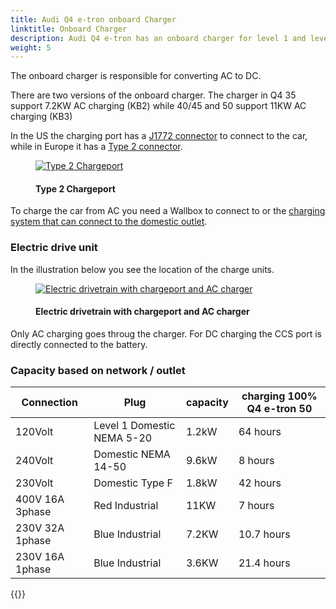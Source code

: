 ```yaml
---
title: Audi Q4 e-tron onboard Charger
linktitle: Onboard Charger
description: Audi Q4 e-tron has an onboard charger for level 1 and level 2 charging.
weight: 5
---
```

<!-- markdownlint-disable MD033 -->

The onboard charger is responsible for converting AC to DC.

There are two versions of the onboard charger. The charger in Q4 35 support 7.2KW AC charging (KB2) while 40/45 and 50 support 11KW AC charging (KB3)

In the US the charging port has a [J1772 connector](https://en.wikipedia.org/wiki/SAE_J1772) to connect to the car, while in Europe it has a [Type 2 connector](https://en.wikipedia.org/wiki/Type_2_connector).

<figure>
    <a href="https://media.electrichasgoneaudi.net/multimedia/models/q4-e-tron/technology/onboardcharger/chargeport_right.jpg">
        <img src="https://media.electrichasgoneaudi.net/multimedia/models/q4-e-tron/technology/onboardcharger/chargeport_rights.jpg" alt="Type 2 Chargeport" title="Type 2 Chargeport">
    </a>
    <figcaption><h4>Type 2 Chargeport</h4></figcaption>
</figure>

To charge the car from AC you need a Wallbox to connect to or the [charging system that can connect to the domestic outlet](../chargingsystem). 

### Electric drive unit

In the illustration below you see the location of the charge units.

<figure>
    <a href="https://media.electrichasgoneaudi.net/multimedia/models/q4-e-tron/technology/onboardcharger/electricdrivetrain.jpg">
        <img src="https://media.electrichasgoneaudi.net/multimedia/models/q4-e-tron/technology/onboardcharger/electricdrivetrains.jpg" alt="Electric drivetrain with chargeport and AC charger" title="Electric drivetrain with chargeport and AC charger">
    </a>
    <figcaption><h4>Electric drivetrain with chargeport and AC charger</h4></figcaption>
</figure>

 Only AC charging goes throug the charger. For DC charging the CCS port is directly connected to the battery.

### Capacity based on network / outlet

| Connection | Plug  | capacity | charging 100%  Q4 e-tron 50 |
| ------| ------| ---- |------- |
| 120Volt | Level 1 Domestic NEMA 5-20 | 1.2kW |  64 hours |
| 240Volt | Domestic NEMA 14-50 | 9.6kW |  8 hours |
| 230Volt | Domestic Type F | 1.8kW |  42 hours |
| 400V 16A 3phase | Red Industrial |  11KW | 7 hours |
| 230V 32A 1phase | Blue Industrial |  7.2KW | 10.7 hours |
| 230V 16A 1phase | Blue Industrial |  3.6KW | 21.4 hours |

{{<children description="true" />}}
